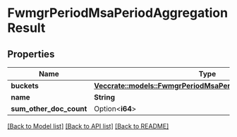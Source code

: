 # FwmgrPeriodMsaPeriodAggregationResult

## Properties

Name | Type | Description | Notes
------------ | ------------- | ------------- | -------------
**buckets** | [**Vec<crate::models::FwmgrPeriodMsaPeriodAggregationResultItem>**](fwmgr.msa.AggregationResultItem.md) |  | 
**name** | **String** |  | 
**sum_other_doc_count** | Option<**i64**> |  | [optional]

[[Back to Model list]](../README.md#documentation-for-models) [[Back to API list]](../README.md#documentation-for-api-endpoints) [[Back to README]](../README.md)


